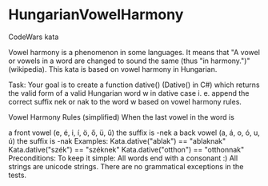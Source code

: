 # HungarianVowelHarmony
CodeWars kata


Vowel harmony is a phenomenon in some languages. It means that "A vowel or vowels in a word 
are changed to sound the same (thus "in harmony.")" (wikipedia). This kata is based on 
vowel harmony in Hungarian.

Task:
Your goal is to create a function dative() (Dative() in C#) 
which returns the valid form of a valid Hungarian word w in dative case i. e. 
append the correct suffix nek or nak to the word w based on vowel harmony rules.

Vowel Harmony Rules (simplified)
When the last vowel in the word is

a front vowel (e, é, i, í, ö, ő, ü, ű) the suffix is -nek
a back vowel (a, á, o, ó, u, ú) the suffix is -nak
Examples:
Kata.dative("ablak") == "ablaknak"
Kata.dative("szék") == "széknek"
Kata.dative("otthon") == "otthonnak"
Preconditions:
To keep it simple: All words end with a consonant :)
All strings are unicode strings.
There are no grammatical exceptions in the tests.
